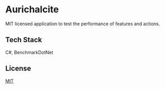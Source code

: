 # Aurichalcite

MIT licensed application to test the performance of features and actions.

## Tech Stack

C#, BenchmarkDotNet

## License

[MIT](https://choosealicense.com/licenses/mit/)

